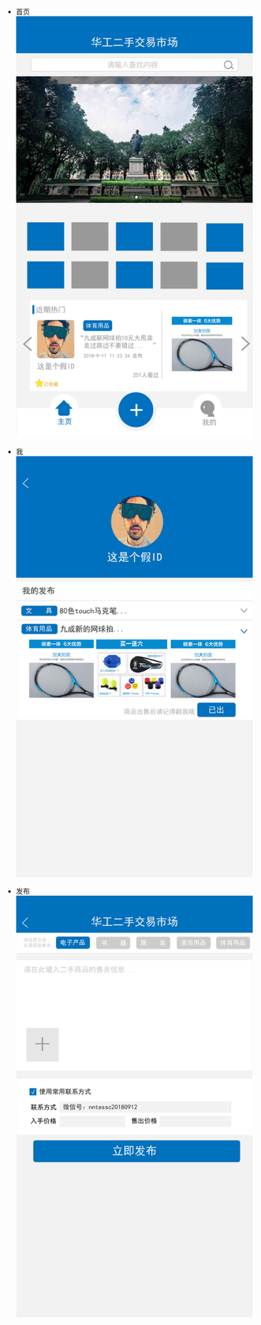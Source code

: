 * 首页
  ![home](assets/img/design/home.jpg)

* 我
  ![me](assets/img/design/me.jpg)

* 发布
  ![publish](assets/img/design/publish.jpg)
